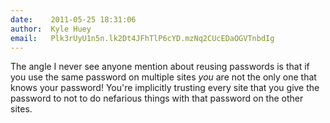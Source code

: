```yaml
---
date:    2011-05-25 18:31:06
author:  Kyle Huey
email:   Plk3rUyU1n5n.lk2Dt4JFhTlP6cYD.mzNq2CUcEDaOGVTnbdIg
---
```


The angle I never see anyone mention about reusing passwords is that
if you use the same password on multiple sites *you* are not the only
one that knows your password!  You're implicitly trusting every site
that you give the password to not to do nefarious things with that
password on the other sites.
